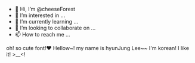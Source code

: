 - 👋 Hi, I’m @cheeseForest
- 👀 I’m interested in ...
- 🌱 I’m currently learning ...
- 💞️ I’m looking to collaborate on ...
- 📫 How to reach me ...

<!---
cheeseForest/cheeseForest is a ✨ special ✨ repository because its `README.md` (this file) appears on your GitHub profile.
You can click the Preview link to take a look at your changes.
--->
oh! so cute font!♥
Hellow~! my name is hyunJung Lee~~ I'm korean!
I like it! >__<!
